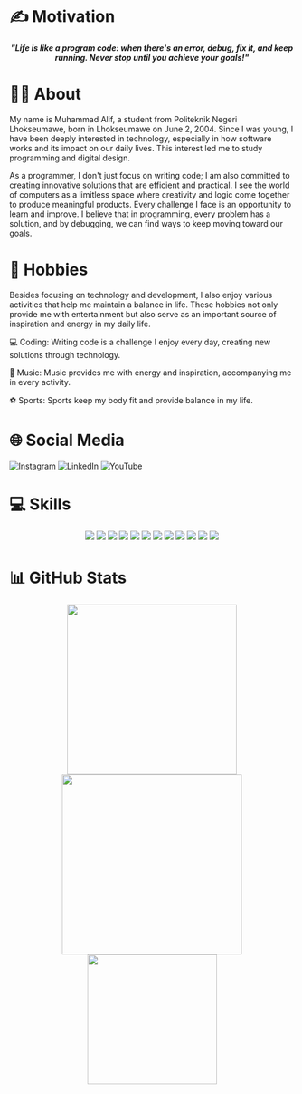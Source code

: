 # ✍️ Motivation
<div align="center">
    <p><em><b>"Life is like a program code: when there's an error, debug, fix it, and keep running. Never stop until you achieve your goals!"</b></em></p>
</div>

# 👨‍💻 About
My name is Muhammad Alif, a student from Politeknik Negeri Lhokseumawe, born in Lhokseumawe on June 2, 2004. Since I was young, I have been deeply interested in technology, especially in how software works and its impact on our daily lives. This interest led me to study programming and digital design.


As a programmer, I don't just focus on writing code; I am also committed to creating innovative solutions that are efficient and practical. I see the world of computers as a limitless space where creativity and logic come together to produce meaningful products. Every challenge I face is an opportunity to learn and improve. I believe that in programming, every problem has a solution, and by debugging, we can find ways to keep moving toward our goals.

# 🎯 Hobbies
Besides focusing on technology and development, I also enjoy various activities that help me maintain a balance in life. These hobbies not only provide me with entertainment but also serve as an important source of inspiration and energy in my daily life.

💻 Coding: Writing code is a challenge I enjoy every day, creating new solutions through technology.

🎸 Music: Music provides me with energy and inspiration, accompanying me in every activity.

⚽ Sports: Sports keep my body fit and provide balance in my life.

# 🌐 Social Media
[![Instagram](https://img.shields.io/badge/Instagram-%23E4405F.svg?logo=Instagram&logoColor=white)](https://www.instagram.com/muhmmdlif/)
[![LinkedIn](https://img.shields.io/badge/LinkedIn-%230077B5.svg?logo=linkedin&logoColor=white)](https://www.linkedin.com/in/muhammadalif69/)
[![YouTube](https://img.shields.io/badge/YouTube-%23FF0000.svg?logo=YouTube&logoColor=white)](https://www.youtube.com/@muhammadalif_69)  

# 💻 Skills
<div align="center">
<img src=https://img.shields.io/badge/python-3670A0?style=for-the-badge&logo=python&logoColor=ffdd54 style="margin-bottom: 5px;" />
<img src=https://img.shields.io/badge/figma-%23F24E1E.svg?style=for-the-badge&logo=figma&logoColor=white style="margin-bottom: 5px;" />
<img src=https://img.shields.io/badge/html5-%23E34F26.svg?style=for-the-badge&logo=html5&logoColor=white style="margin-bottom: 5px;" />
<img src=https://img.shields.io/badge/css3-%231572B6.svg?style=for-the-badge&logo=css3&logoColor=white style="margin-bottom: 5px;" />
<img src=https://img.shields.io/badge/java-%23ED8B00.svg?style=for-the-badge&logo=java&logoColor=white style="margin-bottom: 5px;" />
<img src=https://img.shields.io/badge/javascript-%23323330.svg?style=for-the-badge&logo=javascript&logoColor=%23F7DF1E style="margin-bottom: 5px;" />
<img src=https://img.shields.io/badge/bootstrap-%23563D7C.svg?style=for-the-badge&logo=bootstrap&logoColor=white style="margin-bottom: 5px;" />
<img src=https://img.shields.io/badge/php-%23777BB4.svg?style=for-the-badge&logo=php&logoColor=white style="margin-bottom: 5px;" />
<img src=https://img.shields.io/badge/mysql-%2300f.svg?style=for-the-badge&logo=mysql&logoColor=white style="margin-bottom: 5px;" />
<img src=https://img.shields.io/badge/c-%2300599C.svg?style=for-the-badge&logo=c&logoColor=white style="margin-bottom: 5px;" />
<img src=https://img.shields.io/badge/Flutter-%2302569B.svg?style=for-the-badge&logo=Flutter&logoColor=white style="margin-bottom: 5px;" />
<img src=https://img.shields.io/badge/dart-%230175C2.svg?style=for-the-badge&logo=dart&logoColor=white style="margin-bottom: 5px;" />
</div>

# 📊 GitHub Stats
<div align="center">
  <img src=https://github-readme-stats.vercel.app/api?username=muhammadalif69&theme=midnight-purple&show_icons=true&hide_border=true&count_private=true width="300px"/>
  <img src=https://github-readme-streak-stats.herokuapp.com/?user=muhammadalif69&theme=midnight-purple&hide_border=true width="318px"/>
  <img src=https://github-readme-stats.vercel.app/api/top-langs/?username=muhammadalif69&theme=midnight-purple&show_icons=true&hide_border=true&layout=compact width="229px"/>
</div>
